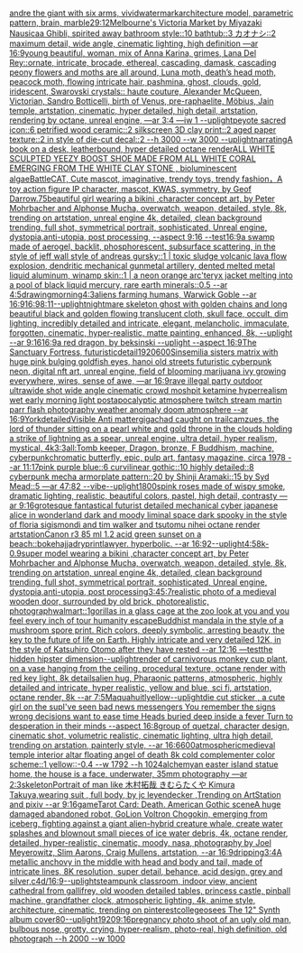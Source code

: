 [andre the giant with six arms, vivid](https://www.ebank.nz/aiartgenerator?category=andre%20the%20giant%20with%20six%20arms%2C%20vivid)[watermark](https://www.ebank.nz/aiartgenerator?category=watermark)[architecture model, parametric pattern, brain, marble](https://www.ebank.nz/aiartgenerator?category=architecture%20model%2C%20parametric%20pattern%2C%20brain%2C%20marble)[2](https://www.ebank.nz/aiartgenerator?category=2)[9:12](https://www.ebank.nz/aiartgenerator?category=9%3A12)[Melbourne's Victoria Market by Miyazaki Nausicaa Ghibli, spirited away bathroom style::10 bathtub::3 カオナシ::2 maximum detail, wide angle, cinematic lighting, high definition —ar 16:9](https://www.ebank.nz/aiartgenerator?category=Melbourne%27s%20Victoria%20Market%20by%20Miyazaki%20Nausicaa%20Ghibli%2C%20spirited%20away%20bathroom%20style%3A%3A10%20bathtub%3A%3A3%20%E3%82%AB%E3%82%AA%E3%83%8A%E3%82%B7%3A%3A2%20maximum%20detail%2C%20wide%20angle%2C%20cinematic%20lighting%2C%20high%20definition%20%E2%80%94ar%2016%3A9)[young beautiful, woman, mix of Anna Karina, grimes, Lana Del Rey::ornate, intricate, brocade, ethereal, cascading, damask, cascading peony flowers and moths are all around, Luna moth, death’s head moth, peacock moth, flowing intricate hair, pashmina, ghost, clouds, gold, iridescent, Swarovski crystals:: haute couture, Alexander McQueen, Victorian, Sandro Botticelli, birth of Venus, pre-raphaelite, Möbius, Jain temple, artstation, cinematic, hyper detailed, high detail, artstation, rendering by octane, unreal engine, —ar 3:4 —iw 1 --uplight](https://www.ebank.nz/aiartgenerator?category=young%20beautiful%2C%20woman%2C%20mix%20of%20Anna%20Karina%2C%20grimes%2C%20Lana%20Del%20Rey%3A%3Aornate%2C%20intricate%2C%20brocade%2C%20ethereal%2C%20cascading%2C%20damask%2C%20cascading%20peony%20flowers%20and%20moths%20are%20all%20around%2C%20Luna%20moth%2C%20death%E2%80%99s%20head%20moth%2C%20peacock%20moth%2C%20flowing%20intricate%20hair%2C%20pashmina%2C%20ghost%2C%20clouds%2C%20gold%2C%20iridescent%2C%20Swarovski%20crystals%3A%3A%20haute%20couture%2C%20Alexander%20McQueen%2C%20Victorian%2C%20Sandro%20Botticelli%2C%20birth%20of%20Venus%2C%20pre-raphaelite%2C%20M%C3%B6bius%2C%20Jain%20temple%2C%20artstation%2C%20cinematic%2C%20hyper%20detailed%2C%20high%20detail%2C%20artstation%2C%20rendering%20by%20octane%2C%20unreal%20engine%2C%20%E2%80%94ar%203%3A4%20%E2%80%94iw%201%20--uplight)[peyote sacred icon::6 petrified wood ceramic::2 silkscreen 3D clay print::2 aged paper texture::2 in style of die-cut decal::2 --h 3000 --w 3000 --uplight](https://www.ebank.nz/aiartgenerator?category=peyote%20sacred%20icon%3A%3A6%20petrified%20wood%20ceramic%3A%3A2%20silkscreen%203D%20clay%20print%3A%3A2%20aged%20paper%20texture%3A%3A2%20in%20style%20of%20die-cut%20decal%3A%3A2%20--h%203000%20--w%203000%20--uplight)[narrating](https://www.ebank.nz/aiartgenerator?category=narrating)[A book on a desk, leatherbound, hyper detailed octane render](https://www.ebank.nz/aiartgenerator?category=A%20book%20on%20a%20desk%2C%20leatherbound%2C%20hyper%20detailed%20octane%20render)[ALL WHITE SCULPTED YEEZY BOOST SHOE MADE FROM ALL WHITE CORAL EMERGING FROM THE WHITE CLAY STONE , bioluminescent algae](https://www.ebank.nz/aiartgenerator?category=ALL%20WHITE%20SCULPTED%20YEEZY%20BOOST%20SHOE%20MADE%20FROM%20ALL%20WHITE%20CORAL%20EMERGING%20FROM%20THE%20WHITE%20CLAY%20STONE%20%2C%20bioluminescent%20algae)[Battle](https://www.ebank.nz/aiartgenerator?category=Battle)[CAT, Cute mascot, imaginative, trendy toys, trendy fashion，A toy action figure IP character, mascot, KWAS, symmetry, by Geof Darrow](https://www.ebank.nz/aiartgenerator?category=CAT%2C%20Cute%20mascot%2C%20imaginative%2C%20trendy%20toys%2C%20trendy%20fashion%EF%BC%8CA%20toy%20action%20figure%20IP%20character%2C%20mascot%2C%20KWAS%2C%20symmetry%2C%20by%20Geof%20Darrow)[.75](https://www.ebank.nz/aiartgenerator?category=.75)[beautiful girl wearing a bikini ,character concept art, by Peter Mohrbacher and Alphonse Mucha, overwatch, weapon, detailed, style, 8k, trending on artstation, unreal engine 4k, detailed, clean background trending, full shot, symmetrical portrait, sophisticated, Unreal engine, dystopia,anti-utopia, post processing, --aspect 9:16 --test](https://www.ebank.nz/aiartgenerator?category=beautiful%20girl%20wearing%20a%20bikini%20%2Ccharacter%20concept%20art%2C%20by%20Peter%20Mohrbacher%20and%20Alphonse%20Mucha%2C%20overwatch%2C%20weapon%2C%20detailed%2C%20style%2C%208k%2C%20trending%20on%20artstation%2C%20unreal%20engine%204k%2C%20detailed%2C%20clean%20background%20trending%2C%20full%20shot%2C%20symmetrical%20portrait%2C%20sophisticated%2C%20Unreal%20engine%2C%20dystopia%2Canti-utopia%2C%20post%20processing%2C%20--aspect%209%3A16%20--test)[16:9](https://www.ebank.nz/aiartgenerator?category=16%3A9)[a swamp made of aerogel, backlit, phosphorescent, subsurface scattering, in the style of jeff wall style of andreas gursky::1 | toxic sludge volcanic lava flow explosion, dendritic mechanical gunmetal artillery, dented melted metal liquid aluminum, winamp skin::1 | a neon orange arc'teryx jacket melting into a pool of black liquid mercury, rare earth minerals::0.5 --ar 4:5](https://www.ebank.nz/aiartgenerator?category=a%20swamp%20made%20of%20aerogel%2C%20backlit%2C%20phosphorescent%2C%20subsurface%20scattering%2C%20in%20the%20style%20of%20jeff%20wall%20style%20of%20andreas%20gursky%3A%3A1%20%7C%20toxic%20sludge%20volcanic%20lava%20flow%20explosion%2C%20dendritic%20mechanical%20gunmetal%20artillery%2C%20dented%20melted%20metal%20liquid%20aluminum%2C%20winamp%20skin%3A%3A1%20%7C%20a%20neon%20orange%20arc%27teryx%20jacket%20melting%20into%20a%20pool%20of%20black%20liquid%20mercury%2C%20rare%20earth%20minerals%3A%3A0.5%20--ar%204%3A5)[drawing](https://www.ebank.nz/aiartgenerator?category=drawing)[morning](https://www.ebank.nz/aiartgenerator?category=morning)[4:3](https://www.ebank.nz/aiartgenerator?category=4%3A3)[aliens farming humans, Warwick Goble --ar 16:9](https://www.ebank.nz/aiartgenerator?category=aliens%20farming%20humans%2C%20Warwick%20Goble%20--ar%2016%3A9)[16:9](https://www.ebank.nz/aiartgenerator?category=16%3A9)[8:11](https://www.ebank.nz/aiartgenerator?category=8%3A11)[--uplight](https://www.ebank.nz/aiartgenerator?category=--uplight)[nightmare skeleton ghost with golden chains and long beautiful black and golden flowing translucent cloth, skull face, occult, dim lighting, incredibly detailed and intricate, elegant, melancholic, immaculate, forgotten, cinematic, hyper-realistic, matte painting, enhanced, 8k, --uplight --ar 9:16](https://www.ebank.nz/aiartgenerator?category=nightmare%20skeleton%20ghost%20with%20golden%20chains%20and%20long%20beautiful%20black%20and%20golden%20flowing%20translucent%20cloth%2C%20skull%20face%2C%20occult%2C%20dim%20lighting%2C%20incredibly%20detailed%20and%20intricate%2C%20elegant%2C%20melancholic%2C%20immaculate%2C%20forgotten%2C%20cinematic%2C%20hyper-realistic%2C%20matte%20painting%2C%20enhanced%2C%208k%2C%20--uplight%20--ar%209%3A16)[16:9](https://www.ebank.nz/aiartgenerator?category=16%3A9)[a red dragon, by beksinski --uplight --aspect 16:9](https://www.ebank.nz/aiartgenerator?category=a%20red%20dragon%2C%20by%20beksinski%20--uplight%20--aspect%2016%3A9)[The Sanctuary Fortress, futuristic](https://www.ebank.nz/aiartgenerator?category=The%20Sanctuary%20Fortress%2C%20futuristic)[detail](https://www.ebank.nz/aiartgenerator?category=detail)[1920](https://www.ebank.nz/aiartgenerator?category=1920)[600](https://www.ebank.nz/aiartgenerator?category=600)[Sinsemilia sisters matrix with huge pink bulging goldfish eyes, hanoi old streets futuristic cyberpunk neon, digital nft art, unreal engine, field of blooming marijuana ivy growing everywhere, wires, sense of awe, —ar 16:9](https://www.ebank.nz/aiartgenerator?category=Sinsemilia%20sisters%20matrix%20with%20huge%20pink%20bulging%20goldfish%20eyes%2C%20hanoi%20old%20streets%20futuristic%20cyberpunk%20neon%2C%20digital%20nft%20art%2C%20unreal%20engine%2C%20field%20of%20blooming%20marijuana%20ivy%20growing%20everywhere%2C%20wires%2C%20sense%20of%20awe%2C%20%E2%80%94ar%2016%3A9)[rave illegal party outdoor ultrawide shot wide angle cinematic crowd moshpit ketamine hyperrealism wet early morning light postapocalyptic atmosphere twitch stream martin parr flash photography  weather anomaly doom atmosphere --ar 16:9](https://www.ebank.nz/aiartgenerator?category=rave%20illegal%20party%20outdoor%20ultrawide%20shot%20wide%20angle%20cinematic%20crowd%20moshpit%20ketamine%20hyperrealism%20wet%20early%20morning%20light%20postapocalyptic%20atmosphere%20twitch%20stream%20martin%20parr%20flash%20photography%20%20weather%20anomaly%20doom%20atmosphere%20--ar%2016%3A9)[York](https://www.ebank.nz/aiartgenerator?category=York)[detailed](https://www.ebank.nz/aiartgenerator?category=detailed)[](https://www.ebank.nz/aiartgenerator?category=)[Visible Anti matter](https://www.ebank.nz/aiartgenerator?category=Visible%20Anti%20matter)[gigachad caught on trailcam](https://www.ebank.nz/aiartgenerator?category=gigachad%20caught%20on%20trailcam)[zues, the lord of thunder sitting on a pearl white and gold throne in the clouds holding a strike of lightning as a spear, unreal engine, ultra detail, hyper realism, mystical, 4k](https://www.ebank.nz/aiartgenerator?category=zues%2C%20the%20lord%20of%20thunder%20sitting%20on%20a%20pearl%20white%20and%20gold%20throne%20in%20the%20clouds%20holding%20a%20strike%20of%20lightning%20as%20a%20spear%2C%20unreal%20engine%2C%20ultra%20detail%2C%20hyper%20realism%2C%20mystical%2C%204k)[3:3](https://www.ebank.nz/aiartgenerator?category=3%3A3)[all:Tomb keeper, Dragon, bronze, F Buddhism, machine, cyberpunk](https://www.ebank.nz/aiartgenerator?category=all%3ATomb%20keeper%2C%20Dragon%2C%20bronze%2C%20F%20Buddhism%2C%20machine%2C%20cyberpunk)[chromatic butterfly, epic, pulp art, fantasy magazine, circa 1978 --ar 11:17](https://www.ebank.nz/aiartgenerator?category=chromatic%20butterfly%2C%20epic%2C%20pulp%20art%2C%20fantasy%20magazine%2C%20circa%201978%20--ar%2011%3A17)[pink purple blue::6 curvilinear gothic::10 highly detailed::8 cyberpunk mecha armorplate pattern::20 by Shinji Aramaki::15 by Syd Mead::5 —ar 47:82  --vibe](https://www.ebank.nz/aiartgenerator?category=pink%20purple%20blue%3A%3A6%20curvilinear%20gothic%3A%3A10%20highly%20detailed%3A%3A8%20cyberpunk%20mecha%20armorplate%20pattern%3A%3A20%20by%20Shinji%20Aramaki%3A%3A15%20by%20Syd%20Mead%3A%3A5%20%E2%80%94ar%2047%3A82%20%20--vibe)[--uplight](https://www.ebank.nz/aiartgenerator?category=--uplight)[1800s](https://www.ebank.nz/aiartgenerator?category=1800s)[pink roses made of wispy smoke, dramatic lighting, realistic, beautiful colors, pastel, high detail, contrasty —ar 9:16](https://www.ebank.nz/aiartgenerator?category=pink%20roses%20made%20of%20wispy%20smoke%2C%20dramatic%20lighting%2C%20realistic%2C%20beautiful%20colors%2C%20pastel%2C%20high%20detail%2C%20contrasty%20%E2%80%94ar%209%3A16)[](https://www.ebank.nz/aiartgenerator?category=)[grotesque fantastical futurist detailed mechanical cyber japanese alice in wonderland dark and moody liminal space dark spooky in the style of floria sigismondi and tim walker and tsutomu nihei octane render artstation](https://www.ebank.nz/aiartgenerator?category=grotesque%20fantastical%20futurist%20detailed%20mechanical%20cyber%20japanese%20alice%20in%20wonderland%20dark%20and%20moody%20liminal%20space%20dark%20spooky%20in%20the%20style%20of%20floria%20sigismondi%20and%20tim%20walker%20and%20tsutomu%20nihei%20octane%20render%20artstation)[Canon r3 85 ml 1.2 acid green sunset on a beach::](https://www.ebank.nz/aiartgenerator?category=Canon%20r3%2085%20ml%201.2%20acid%20green%20sunset%20on%20a%20beach%3A%3A)[bokeh](https://www.ebank.nz/aiartgenerator?category=bokeh)[ajja](https://www.ebank.nz/aiartgenerator?category=ajja)[dry](https://www.ebank.nz/aiartgenerator?category=dry)[print](https://www.ebank.nz/aiartgenerator?category=print)[lawyer.  hyperbolic.  --ar 16:9](https://www.ebank.nz/aiartgenerator?category=lawyer.%20%20hyperbolic.%20%20--ar%2016%3A9)[2](https://www.ebank.nz/aiartgenerator?category=2)[--uplight](https://www.ebank.nz/aiartgenerator?category=--uplight)[4:5](https://www.ebank.nz/aiartgenerator?category=4%3A5)[8k](https://www.ebank.nz/aiartgenerator?category=8k)[-0.9](https://www.ebank.nz/aiartgenerator?category=-0.9)[super model wearing a bikini ,character concept art, by Peter Mohrbacher and Alphonse Mucha, overwatch, weapon, detailed, style, 8k, trending on artstation, unreal engine 4k, detailed, clean background trending, full shot, symmetrical portrait, sophisticated, Unreal engine, dystopia,anti-utopia, post processing](https://www.ebank.nz/aiartgenerator?category=super%20model%20wearing%20a%20bikini%20%2Ccharacter%20concept%20art%2C%20by%20Peter%20Mohrbacher%20and%20Alphonse%20Mucha%2C%20overwatch%2C%20weapon%2C%20detailed%2C%20style%2C%208k%2C%20trending%20on%20artstation%2C%20unreal%20engine%204k%2C%20detailed%2C%20clean%20background%20trending%2C%20full%20shot%2C%20symmetrical%20portrait%2C%20sophisticated%2C%20Unreal%20engine%2C%20dystopia%2Canti-utopia%2C%20post%20processing)[3:4](https://www.ebank.nz/aiartgenerator?category=3%3A4)[5:7](https://www.ebank.nz/aiartgenerator?category=5%3A7)[realistic photo of a medieval wooden door, surrounded by old brick, photorealistic, photograph](https://www.ebank.nz/aiartgenerator?category=realistic%20photo%20of%20a%20medieval%20wooden%20door%2C%20surrounded%20by%20old%20brick%2C%20photorealistic%2C%20photograph)[walmart](https://www.ebank.nz/aiartgenerator?category=walmart)[::](https://www.ebank.nz/aiartgenerator?category=%3A%3A)[1](https://www.ebank.nz/aiartgenerator?category=1)[gorillas in a glass cage at the zoo look at you and you feel every inch of tour humanity escape](https://www.ebank.nz/aiartgenerator?category=gorillas%20in%20a%20glass%20cage%20at%20the%20zoo%20look%20at%20you%20and%20you%20feel%20every%20inch%20of%20tour%20humanity%20escape)[Buddhist mandala in the style of a mushroom spore print. Rich colors, deeply symbolic, arresting beauty, the key to the future of life on Earth. Highly intricate and very detailed 12K, in the style of Katsuhiro Otomo after they have rested --ar 12:16 —test](https://www.ebank.nz/aiartgenerator?category=Buddhist%20mandala%20in%20the%20style%20of%20a%20mushroom%20spore%20print.%20Rich%20colors%2C%20deeply%20symbolic%2C%20arresting%20beauty%2C%20the%20key%20to%20the%20future%20of%20life%20on%20Earth.%20Highly%20intricate%20and%20very%20detailed%2012K%2C%20in%20the%20style%20of%20Katsuhiro%20Otomo%20after%20they%20have%20rested%20--ar%2012%3A16%20%E2%80%94test)[the hidden hipster dimension](https://www.ebank.nz/aiartgenerator?category=the%20hidden%20hipster%20dimension)[--uplight](https://www.ebank.nz/aiartgenerator?category=--uplight)[render of carnivorous monkey cup plant, on a vase hanging from the ceiling, procedural texture, octane render with red key light, 8k details](https://www.ebank.nz/aiartgenerator?category=render%20of%20carnivorous%20monkey%20cup%20plant%2C%20on%20a%20vase%20hanging%20from%20the%20ceiling%2C%20procedural%20texture%2C%20octane%20render%20with%20red%20key%20light%2C%208k%20details)[alien hug, Pharaonic patterns, atmospheric, highly detailed and intricate, hyper realistic, yellow and blue, sci fi, artstation, octane render, 8k --ar 7:5](https://www.ebank.nz/aiartgenerator?category=alien%20hug%2C%20Pharaonic%20patterns%2C%20atmospheric%2C%20highly%20detailed%20and%20intricate%2C%20hyper%20realistic%2C%20yellow%20and%20blue%2C%20sci%20fi%2C%20artstation%2C%20octane%20render%2C%208k%20--ar%207%3A5)[Maquahuitl](https://www.ebank.nz/aiartgenerator?category=Maquahuitl)[yellow](https://www.ebank.nz/aiartgenerator?category=yellow)[--uplight](https://www.ebank.nz/aiartgenerator?category=--uplight)[die cut sticker , a cute girl on the sup](https://www.ebank.nz/aiartgenerator?category=die%20cut%20sticker%20%2C%20a%20cute%20girl%20on%20the%20sup)[I've seen bad news messengers  You remember the signs wrong decisions  want to ease time Heads buried deep inside a fever Turn to desperation in their minds --aspect 16:8](https://www.ebank.nz/aiartgenerator?category=I%27ve%20seen%20bad%20news%20messengers%20%20You%20remember%20the%20signs%20wrong%20decisions%20%20want%20to%20ease%20time%20Heads%20buried%20deep%20inside%20a%20fever%20Turn%20to%20desperation%20in%20their%20minds%20--aspect%2016%3A8)[group of quetzal, character design, cinematic shot, volumetric realistic, cinematic lighting, ultra high detail, trending on arstation, painterly style, --ar 16:6](https://www.ebank.nz/aiartgenerator?category=group%20of%20quetzal%2C%20character%20design%2C%20cinematic%20shot%2C%20volumetric%20realistic%2C%20cinematic%20lighting%2C%20ultra%20high%20detail%2C%20trending%20on%20arstation%2C%20painterly%20style%2C%20--ar%2016%3A6)[600](https://www.ebank.nz/aiartgenerator?category=600)[atmospheric](https://www.ebank.nz/aiartgenerator?category=atmospheric)[medieval temple interior altar floating angel of death 8k cold complementer color scheme::1 yellow::-0.4 --w 1792 --h 1024](https://www.ebank.nz/aiartgenerator?category=medieval%20temple%20interior%20altar%20floating%20angel%20of%20death%208k%20cold%20complementer%20color%20scheme%3A%3A1%20yellow%3A%3A-0.4%20--w%201792%20--h%201024)[alchemy](https://www.ebank.nz/aiartgenerator?category=alchemy)[an easter island statue home, the house is a face, underwater, 35mm photography —ar 2:3](https://www.ebank.nz/aiartgenerator?category=an%20easter%20island%20statue%20home%2C%20the%20house%20is%20a%20face%2C%20underwater%2C%2035mm%20photography%20%E2%80%94ar%202%3A3)[skeleton](https://www.ebank.nz/aiartgenerator?category=skeleton)[Portrait of man like 木村拓哉 きむらたくや Kimura Takuya,wearing suit , full body, by jc leyendecker ,Trending on ArtStation and pixiv --ar 9:16](https://www.ebank.nz/aiartgenerator?category=Portrait%20of%20man%20like%20%E6%9C%A8%E6%9D%91%E6%8B%93%E5%93%89%20%E3%81%8D%E3%82%80%E3%82%89%E3%81%9F%E3%81%8F%E3%82%84%20Kimura%20Takuya%2Cwearing%20suit%20%2C%20full%20body%2C%20by%20jc%20leyendecker%20%2CTrending%20on%20ArtStation%20and%20pixiv%20--ar%209%3A16)[game](https://www.ebank.nz/aiartgenerator?category=game)[Tarot Card: Death. American Gothic scene](https://www.ebank.nz/aiartgenerator?category=Tarot%20Card%3A%20Death.%20American%20Gothic%20scene)[A huge damaged abandoned robot, GoLion Voltron Chogokin, emerging from iceberg, fighting against a giant alien-hybrid creature whale, create water splashes and blownout small pieces of ice water debris, 4k, octane render, detailed, hyper-realistic, cinematic, moody, nasa, photography by Joel Meyerowitz, Slim Aarons, Craig Mullens, artstation, --ar 16:9](https://www.ebank.nz/aiartgenerator?category=A%20huge%20damaged%20abandoned%20robot%2C%20GoLion%20Voltron%20Chogokin%2C%20emerging%20from%20iceberg%2C%20fighting%20against%20a%20giant%20alien-hybrid%20creature%20whale%2C%20create%20water%20splashes%20and%20blownout%20small%20pieces%20of%20ice%20water%20debris%2C%204k%2C%20octane%20render%2C%20detailed%2C%20hyper-realistic%2C%20cinematic%2C%20moody%2C%20nasa%2C%20photography%20by%20Joel%20Meyerowitz%2C%20Slim%20Aarons%2C%20Craig%20Mullens%2C%20artstation%2C%20--ar%2016%3A9)[dripping](https://www.ebank.nz/aiartgenerator?category=dripping)[3:4](https://www.ebank.nz/aiartgenerator?category=3%3A4)[A metallic anchovy in the middle with head and body and tail, made of intricate lines, 8K resolution, super detail, behance, acid design, grey and silver,c4d/16:9](https://www.ebank.nz/aiartgenerator?category=A%20metallic%20anchovy%20in%20the%20middle%20with%20head%20and%20body%20and%20tail%2C%20made%20of%20intricate%20lines%2C%208K%20resolution%2C%20super%20detail%2C%20behance%2C%20acid%20design%2C%20grey%20and%20silver%2Cc4d/16%3A9)[--uplight](https://www.ebank.nz/aiartgenerator?category=--uplight)[steampunk classroom, indoor view, ancient cathedral from gallifrey, old wooden detailed tables, princess castle, pinball machine, grandfather clock, atmospheric lighting, 4k, anime style, architecture, cinematic, trending on pinterest](https://www.ebank.nz/aiartgenerator?category=steampunk%20classroom%2C%20indoor%20view%2C%20ancient%20cathedral%20from%20gallifrey%2C%20old%20wooden%20detailed%20tables%2C%20princess%20castle%2C%20pinball%20machine%2C%20grandfather%20clock%2C%20atmospheric%20lighting%2C%204k%2C%20anime%20style%2C%20architecture%2C%20cinematic%2C%20trending%20on%20pinterest)[college](https://www.ebank.nz/aiartgenerator?category=college)[osees The 12" Synth album cover](https://www.ebank.nz/aiartgenerator?category=osees%20The%2012%22%20Synth%20album%20cover)[80](https://www.ebank.nz/aiartgenerator?category=80)[--uplight](https://www.ebank.nz/aiartgenerator?category=--uplight)[1920](https://www.ebank.nz/aiartgenerator?category=1920)[9:16](https://www.ebank.nz/aiartgenerator?category=9%3A16)[pregnancy photo shoot of an ugly old man, bulbous nose, grotty, crying, hyper-realism, photo-real, high definition, old photograph --h 2000 --w 1000](https://www.ebank.nz/aiartgenerator?category=pregnancy%20photo%20shoot%20of%20an%20ugly%20old%20man%2C%20bulbous%20nose%2C%20grotty%2C%20crying%2C%20hyper-realism%2C%20photo-real%2C%20high%20definition%2C%20old%20photograph%20--h%202000%20--w%201000)
